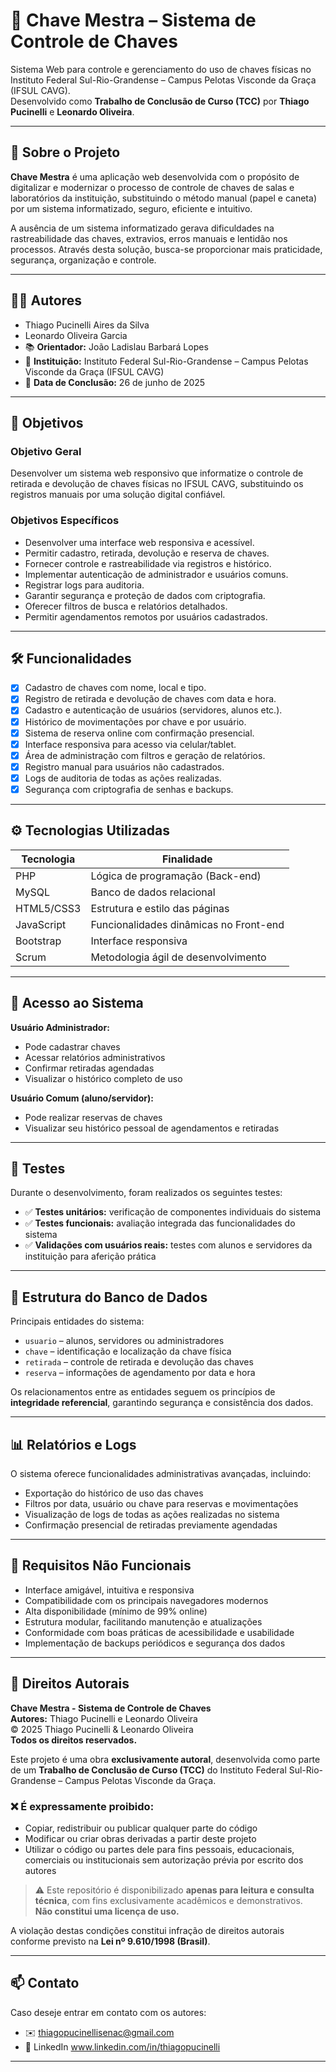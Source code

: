 # 🔐 Chave Mestra – Sistema de Controle de Chaves

Sistema Web para controle e gerenciamento do uso de chaves físicas no Instituto Federal Sul-Rio-Grandense – Campus Pelotas Visconde da Graça (IFSUL CAVG).  
Desenvolvido como **Trabalho de Conclusão de Curso (TCC)** por **Thiago Pucinelli** e **Leonardo Oliveira**.

---

## 📘 Sobre o Projeto

**Chave Mestra** é uma aplicação web desenvolvida com o propósito de digitalizar e modernizar o processo de controle de chaves de salas e laboratórios da instituição, substituindo o método manual (papel e caneta) por um sistema informatizado, seguro, eficiente e intuitivo.

A ausência de um sistema informatizado gerava dificuldades na rastreabilidade das chaves, extravios, erros manuais e lentidão nos processos. Através desta solução, busca-se proporcionar mais praticidade, segurança, organização e controle.

---

## 🧑‍💻 Autores

- Thiago Pucinelli Aires da Silva  
- Leonardo Oliveira Garcia  
- 📚 **Orientador:** João Ladislau Barbará Lopes  
- 🏫 **Instituição:** Instituto Federal Sul-Rio-Grandense – Campus Pelotas Visconde da Graça (IFSUL CAVG)  
- 📅 **Data de Conclusão:** 26 de junho de 2025

---

## 🎯 Objetivos

### Objetivo Geral

Desenvolver um sistema web responsivo que informatize o controle de retirada e devolução de chaves físicas no IFSUL CAVG, substituindo os registros manuais por uma solução digital confiável.

### Objetivos Específicos

- Desenvolver uma interface web responsiva e acessível.
- Permitir cadastro, retirada, devolução e reserva de chaves.
- Fornecer controle e rastreabilidade via registros e histórico.
- Implementar autenticação de administrador e usuários comuns.
- Registrar logs para auditoria.
- Garantir segurança e proteção de dados com criptografia.
- Oferecer filtros de busca e relatórios detalhados.
- Permitir agendamentos remotos por usuários cadastrados.

---

## 🛠️ Funcionalidades

- [x] Cadastro de chaves com nome, local e tipo.
- [x] Registro de retirada e devolução de chaves com data e hora.
- [x] Cadastro e autenticação de usuários (servidores, alunos etc.).
- [x] Histórico de movimentações por chave e por usuário.
- [x] Sistema de reserva online com confirmação presencial.
- [x] Interface responsiva para acesso via celular/tablet.
- [x] Área de administração com filtros e geração de relatórios.
- [x] Registro manual para usuários não cadastrados.
- [x] Logs de auditoria de todas as ações realizadas.
- [x] Segurança com criptografia de senhas e backups.

---

## ⚙️ Tecnologias Utilizadas

| Tecnologia     | Finalidade                              |
|----------------|------------------------------------------|
| PHP            | Lógica de programação (Back-end)         |
| MySQL          | Banco de dados relacional                |
| HTML5/CSS3     | Estrutura e estilo das páginas           |
| JavaScript     | Funcionalidades dinâmicas no Front-end   |
| Bootstrap      | Interface responsiva                     |
| Scrum          | Metodologia ágil de desenvolvimento      |

---

## 🔐 Acesso ao Sistema

**Usuário Administrador:**  
- Pode cadastrar chaves  
- Acessar relatórios administrativos  
- Confirmar retiradas agendadas  
- Visualizar o histórico completo de uso  

**Usuário Comum (aluno/servidor):**  
- Pode realizar reservas de chaves  
- Visualizar seu histórico pessoal de agendamentos e retiradas  

---

## 🧪 Testes

Durante o desenvolvimento, foram realizados os seguintes testes:

- ✅ **Testes unitários:** verificação de componentes individuais do sistema  
- ✅ **Testes funcionais:** avaliação integrada das funcionalidades do sistema  
- ✅ **Validações com usuários reais:** testes com alunos e servidores da instituição para aferição prática  

---

## 🧱 Estrutura do Banco de Dados

Principais entidades do sistema:

- `usuario` – alunos, servidores ou administradores  
- `chave` – identificação e localização da chave física  
- `retirada` – controle de retirada e devolução das chaves  
- `reserva` – informações de agendamento por data e hora  

Os relacionamentos entre as entidades seguem os princípios de **integridade referencial**, garantindo segurança e consistência dos dados.

---

## 📊 Relatórios e Logs

O sistema oferece funcionalidades administrativas avançadas, incluindo:

- Exportação do histórico de uso das chaves  
- Filtros por data, usuário ou chave para reservas e movimentações  
- Visualização de logs de todas as ações realizadas no sistema  
- Confirmação presencial de retiradas previamente agendadas  

---

## 🧩 Requisitos Não Funcionais

- Interface amigável, intuitiva e responsiva  
- Compatibilidade com os principais navegadores modernos  
- Alta disponibilidade (mínimo de 99% online)  
- Estrutura modular, facilitando manutenção e atualizações  
- Conformidade com boas práticas de acessibilidade e usabilidade  
- Implementação de backups periódicos e segurança dos dados  

---

## 📜 Direitos Autorais

**Chave Mestra - Sistema de Controle de Chaves**  
**Autores:** Thiago Pucinelli e Leonardo Oliveira  
© 2025 Thiago Pucinelli & Leonardo Oliveira  
**Todos os direitos reservados.**

Este projeto é uma obra **exclusivamente autoral**, desenvolvida como parte de um **Trabalho de Conclusão de Curso (TCC)** do Instituto Federal Sul-Rio-Grandense – Campus Pelotas Visconde da Graça.

### ❌ É expressamente proibido:

- Copiar, redistribuir ou publicar qualquer parte do código  
- Modificar ou criar obras derivadas a partir deste projeto  
- Utilizar o código ou partes dele para fins pessoais, educacionais, comerciais ou institucionais sem autorização prévia por escrito dos autores  

> ⚠️ Este repositório é disponibilizado **apenas para leitura e consulta técnica**, com fins exclusivamente acadêmicos e demonstrativos.  
**Não constitui uma licença de uso.**

A violação destas condições constitui infração de direitos autorais conforme previsto na **Lei nº 9.610/1998 (Brasil)**.

---

## 📫 Contato

Caso deseje entrar em contato com os autores:

- ✉️ thiagopucinellisenac@gmail.com
- 💼 LinkedIn www.linkedin.com/in/thiagopucinelli
  
--- 


